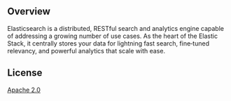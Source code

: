 ## Overview

Elasticsearch is a distributed, RESTful search and analytics engine capable of addressing a growing number of use cases.
As the heart of the Elastic Stack, it centrally stores your data for lightning fast search, fine‑tuned relevancy,
and powerful analytics that scale with ease.

## License
[Apache 2.0](https://raw.githubusercontent.com/elastic/elasticsearch/master/LICENSE.txt)
